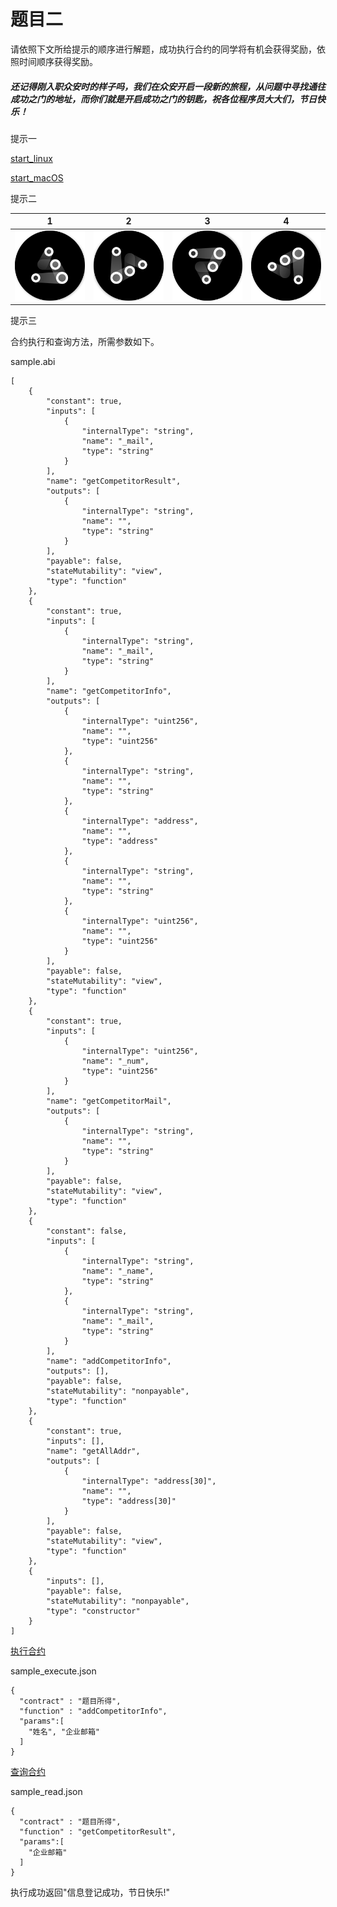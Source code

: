 # 题目二

请依照下文所给提示的顺序进行解题，成功执行合约的同学将有机会获得奖励，依照时间顺序获得奖励。

##### 还记得刚入职众安时的样子吗，我们在众安开启一段新的旅程，从问题中寻找通往成功之门的地址，而你们就是开启成功之门的钥匙，祝各位程序员大大们，节日快乐！

提示一

[start_linux](bin/start_linux)

[start_macOS](bin/start_macOS)

提示二

|        1        |        2        |        3        |        4        |
| :-------------: | :-------------: | :-------------: | :-------------: |
| ![1](pic/1.jpg) | ![2](pic/2.jpg) | ![3](pic/3.jpg) | ![4](pic/4.jpg) |

提示三

合约执行和查询方法，所需参数如下。

sample.abi

```
[
	{
		"constant": true,
		"inputs": [
			{
				"internalType": "string",
				"name": "_mail",
				"type": "string"
			}
		],
		"name": "getCompetitorResult",
		"outputs": [
			{
				"internalType": "string",
				"name": "",
				"type": "string"
			}
		],
		"payable": false,
		"stateMutability": "view",
		"type": "function"
	},
	{
		"constant": true,
		"inputs": [
			{
				"internalType": "string",
				"name": "_mail",
				"type": "string"
			}
		],
		"name": "getCompetitorInfo",
		"outputs": [
			{
				"internalType": "uint256",
				"name": "",
				"type": "uint256"
			},
			{
				"internalType": "string",
				"name": "",
				"type": "string"
			},
			{
				"internalType": "address",
				"name": "",
				"type": "address"
			},
			{
				"internalType": "string",
				"name": "",
				"type": "string"
			},
			{
				"internalType": "uint256",
				"name": "",
				"type": "uint256"
			}
		],
		"payable": false,
		"stateMutability": "view",
		"type": "function"
	},
	{
		"constant": true,
		"inputs": [
			{
				"internalType": "uint256",
				"name": "_num",
				"type": "uint256"
			}
		],
		"name": "getCompetitorMail",
		"outputs": [
			{
				"internalType": "string",
				"name": "",
				"type": "string"
			}
		],
		"payable": false,
		"stateMutability": "view",
		"type": "function"
	},
	{
		"constant": false,
		"inputs": [
			{
				"internalType": "string",
				"name": "_name",
				"type": "string"
			},
			{
				"internalType": "string",
				"name": "_mail",
				"type": "string"
			}
		],
		"name": "addCompetitorInfo",
		"outputs": [],
		"payable": false,
		"stateMutability": "nonpayable",
		"type": "function"
	},
	{
		"constant": true,
		"inputs": [],
		"name": "getAllAddr",
		"outputs": [
			{
				"internalType": "address[30]",
				"name": "",
				"type": "address[30]"
			}
		],
		"payable": false,
		"stateMutability": "view",
		"type": "function"
	},
	{
		"inputs": [],
		"payable": false,
		"stateMutability": "nonpayable",
		"type": "constructor"
	}
]
```

[执行合约](https://github.com/dappledger/AnnChain/blob/master/docs/cmd.md#execute-contract)

sample_execute.json

```
{
  "contract" : "题目所得",		
  "function" : "addCompetitorInfo",															
  "params":[																									
    "姓名", "企业邮箱"
  ]
}
```

[查询合约](https://github.com/dappledger/AnnChain/blob/master/docs/cmd.md#read-contract)

sample_read.json

```
{
  "contract" : "题目所得",	
  "function" : "getCompetitorResult",															
  "params":[																									
    "企业邮箱"
  ]
}
```

执行成功返回"信息登记成功，节日快乐!"